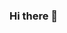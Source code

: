 ### Hi there 👋

<script src="app.js"></script>
<div onload="onLoad();">
    <div id="app_title" style="margin-bottom : 10px;">
        <table style="margin:0 auto; border-collapse: separate; border-spacing:15px;">
         <tr>
             <td>
                 <!-- Matrix Effect Banner -->
                 <ins class="adsbygoogle"
                      style="display:inline-block;width:728px;height:90px"
                      data-ad-client="ca-pub-6053497427111977"
                      data-ad-slot="9270488445"></ins>
             </td>
         </tr>
        </table>
         </div>
     <div id="content">
         <canvas id="canvas" style="width: 1200px;height: 400px;></canvas>
     </div>  
</div>

<!--
**MatiasDevop/MatiasDevop** is a ✨ _special_ ✨ repository because its `README.md` (this file) appears on your GitHub profile.

Here are some ideas to get you started:

- 🔭 I’m currently working on ...
- 🌱 I’m currently learning ...
- 👯 I’m looking to collaborate on ...
- 🤔 I’m looking for help with ...
- 💬 Ask me about ...
- 📫 How to reach me: ...
- 😄 Pronouns: ...
- ⚡ Fun fact: ...
-->
                                              😄 I'm looking for a remote job long term let me know
